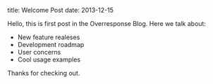 title: Welcome Post
date: 2013-12-15
    
Hello, this is first post in the Overresponse Blog. Here we talk about:

* New feature realeses
* Development roadmap
* User concerns
* Cool usage examples

Thanks for checking out.